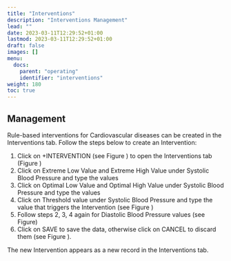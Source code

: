 ```yaml
---
title: "Interventions"
description: "Interventions Management"
lead: ""
date: 2023-03-11T12:29:52+01:00
lastmod: 2023-03-11T12:29:52+01:00
draft: false
images: []
menu:
  docs:
    parent: "operating"
    identifier: "interventions"
weight: 180
toc: true
---
```


## Management

Rule-based interventions for Cardiovascular diseases can be created in the Interventions tab. Follow the steps below to create an Intervention:

1.	Click on +INTERVENTION (see Figure ) to open the Interventions tab (Figure )
2.	Click on Extreme Low Value and Extreme High Value under Systolic Blood Pressure and type the values 
3.	Click on Optimal Low Value and Optimal High Value under Systolic Blood Pressure and type the values 
4.	Click on Threshold value under Systolic Blood Pressure and type the value that triggers the Intervention (see Figure ) 
5.	Follow steps 2, 3, 4 again for Diastolic Blood Pressure values (see Figure)
6.	Click on SAVE to save the data, otherwise click on  CANCEL to discard them  (see Figure ).

The new Intervention appears as a new record in the Interventions tab.